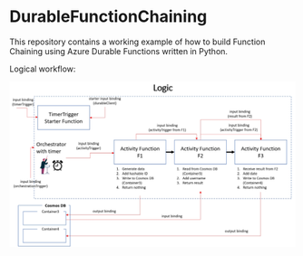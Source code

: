 # DurableFunctionChaining
This repository contains a working example of how to build Function Chaining using Azure Durable Functions written in Python.

Logical workflow:

![Happy Christmas](Logic_Durable_Functions_Example_Python.jpg)
